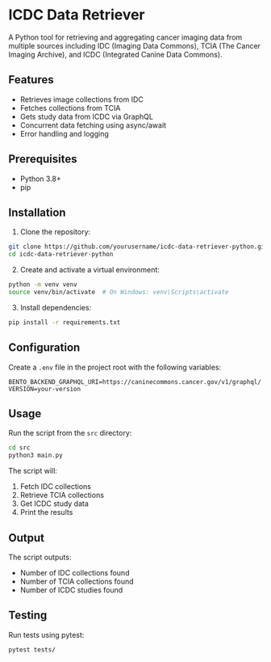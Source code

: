 # ICDC Data Retriever

A Python tool for retrieving and aggregating cancer imaging data from multiple sources including IDC (Imaging Data Commons), TCIA (The Cancer Imaging Archive), and ICDC (Integrated Canine Data Commons).

## Features

- Retrieves image collections from IDC
- Fetches collections from TCIA
- Gets study data from ICDC via GraphQL
- Concurrent data fetching using async/await
- Error handling and logging

## Prerequisites

- Python 3.8+
- pip

## Installation

1. Clone the repository:
```bash
git clone https://github.com/yourusername/icdc-data-retriever-python.git
cd icdc-data-retriever-python
```

2. Create and activate a virtual environment:
```bash
python -m venv venv
source venv/bin/activate  # On Windows: venv\Scripts\activate
```

3. Install dependencies:
```bash
pip install -r requirements.txt
```

## Configuration

Create a `.env` file in the project root with the following variables:
```
BENTO_BACKEND_GRAPHQL_URI=https://caninecommons.cancer.gov/v1/graphql/
VERSION=your-version
```

## Usage

Run the script from the `src` directory:
```bash
cd src
python3 main.py
```

The script will:
1. Fetch IDC collections
2. Retrieve TCIA collections
3. Get ICDC study data
4. Print the results

## Output

The script outputs:
- Number of IDC collections found
- Number of TCIA collections found
- Number of ICDC studies found

## Testing

Run tests using pytest:
```bash
pytest tests/
```